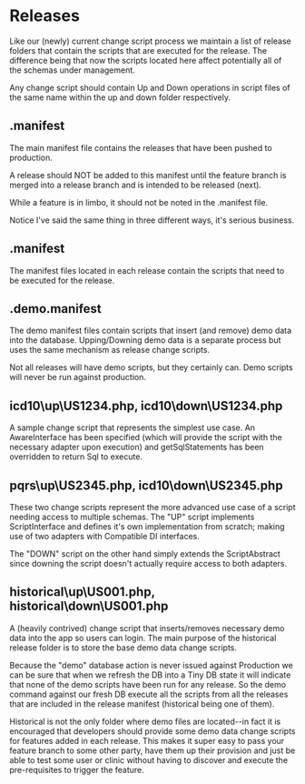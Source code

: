 # Releases
Like our (newly) current change script process we maintain a list of release folders that contain the scripts that are executed for the release. The difference being that now the scripts located here affect potentially all of the schemas under management.

Any change script should contain Up and Down operations in script files of the same name within the up and down folder respectively.

## .manifest
The main manifest file contains the releases that have been pushed to production.

A release should NOT be added to this manifest until the feature branch is merged into a release branch and is intended to be released (next).

While a feature is in limbo, it should not be noted in the .manifest file.

Notice I've said the same thing in three different ways, it's serious business.

## <release>\.manifest
The manifest files located in each release contain the scripts that need to be executed for the release.

## <release>\.demo.manifest
The demo manifest files contain scripts that insert (and remove) demo data into the database. Upping/Downing demo data is a separate process but uses the same mechanism as release change scripts.

Not all releases will have demo scripts, but they certainly can. Demo scripts will never be run against production.


## icd10\up\US1234.php, icd10\down\US1234.php
A sample change script that represents the simplest use case. An <Adapter>AwareInterface has been specified (which will provide the script with the necessary adapter upon execution) and getSqlStatements has been overridden to return Sql to execute.

## pqrs\up\US2345.php, icd10\down\US2345.php
These two change scripts represent the more advanced use case of a script needing access to multiple schemas. The "UP" script implements ScriptInterface and defines it's own implementation from scratch; making use of two adapters with Compatible DI interfaces.

The "DOWN" script on the other hand simply extends the ScriptAbstract since downing the script doesn't actually require access to both adapters.

## historical\up\US001.php, historical\down\US001.php
A (heavily contrived) change script that inserts/removes necessary demo data into the app so users can login. The main purpose of the historical release folder is to store the base demo data change scripts.

Because the "demo" database action is never issued against Production we can be sure that when we refresh the DB into a Tiny DB state it will indicate that none of the demo scripts have been run for any release. So the demo command against our fresh DB execute all the scripts from all the releases that are included in the release manifest (historical being one of them).

Historical is not the only folder where demo files are located--in fact it is encouraged that developers should provide some demo data change scripts for features added in each release. This makes it super easy to pass your feature branch to some other party, have them up their provision and just be able to test some user or clinic without having to discover and execute the pre-requisites to trigger the feature.


